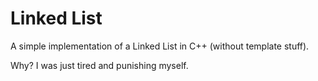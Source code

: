 # Linked List

A simple implementation of a Linked List in C++ (without template
stuff).


Why? I was just tired and punishing myself.
